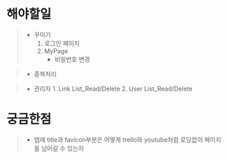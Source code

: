 # 해야할일

> - 꾸미기
>   1. 로그인 페이지
>   2. MyPage
>       - 비밀번호 변경

> - 중복처리

> - 관리자
    1. Link List_Read/Delete
    2. User List_Read/Delete
    
# 궁금한점

> - 탭에 title과 favicon부분은 어떻게 trello와 youtube처럼 로딩없이 페이지를 넘어갈 수 있는지